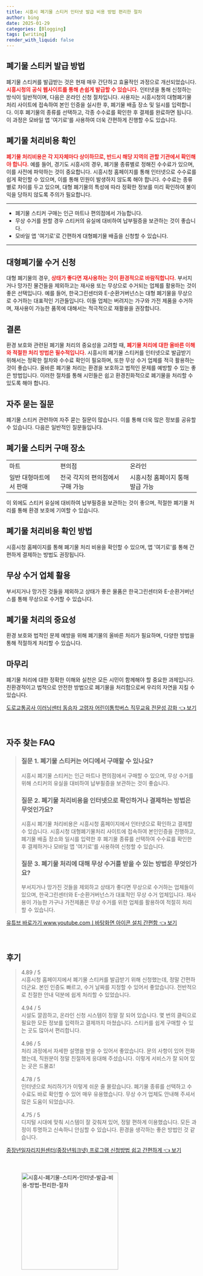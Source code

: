 ```yaml
---
title: 시흥시 폐기물 스티커 인터넷 발급 비용 방법 편리한 절차
author: bing
date: 2025-01-29
categories: [Blogging]
tags: [writing]
render_with_liquid: false
---
```



<h2 id='폐기물 스티커 발급 방법'>폐기물 스티커 발급 방법</h2>

<p>폐기물 스티커를 발급받는 것은 현재 매우 간단하고 효율적인 과정으로 개선되었습니다. <b><span style="color: #ee2323;">시흥시청의 공식 웹사이트를 통해 손쉽게 발급할 수 있습니다.</span></b> 인터넷을 통해 신청하는 방식이 일반적이며, 다음은 온라인 신청 절차입니다. 사용자는 시흥시청의 대형폐기물 처리 사이트에 접속하여 본인 인증을 실시한 후, 폐기물 배출 장소 및 일시를 입력합니다. 이후 폐기물의 종류를 선택하고, 각종 수수료를 확인한 후 결제를 완료하면 됩니다. 이 과정은 모바일 앱 '여기로'를 사용하여 더욱 간편하게 진행할 수도 있습니다. </p>

<h2 id='폐기물 처리비용 확인'>폐기물 처리비용 확인</h2>

<p><b><span style="color: #ee2323;">폐기물 처리비용은 각 지자체마다 상이하므로, 반드시 해당 지역의 관할 기관에서 확인해야 합니다.</span></b> 예를 들어, 경기도 시흥시의 경우, 폐기물 종류별로 정해진 수수료가 있으며, 이를 사전에 파악하는 것이 중요합니다. 시흥시청 홈페이지를 통해 인터넷으로 수수료를 쉽게 확인할 수 있으며, 이를 통해 민원이 발생하지 않도록 해야 합니다. 수수료는 종류별로 차이를 두고 있으며, 대형 폐기물의 특성에 따라 정확한 정보를 미리 확인하여 불이익을 당하지 않도록 주의가 필요합니다.</p>

<hr />

<ul>
    <li>폐기물 스티커 구매는 인근 마트나 편의점에서 가능합니다.</li>
    <li>무상 수거를 원할 경우 스티커의 유실에 대비하여 납부필증을 보관하는 것이 좋습니다.</li>
    <li>모바일 앱 '여기로'로 간편하게 대형폐기물 배출을 신청할 수 있습니다.</li>
</ul>

<hr />

<h2 id='대형폐기물 수거 신청'>대형폐기물 수거 신청</h2>

<p>대형 폐기물의 경우, <b><span style="color: #ee2323;">상태가 좋다면 재사용하는 것이 환경적으로 바람직합니다.</span></b> 부서지거나 망가진 물건들을 제외하고는 재사용 또는 무상으로 수거되는 업체를 활용하는 것이 좋은 선택입니다. 예를 들어, 한국그린센터와 E-순환거버넌스는 대형 폐기물을 무상으로 수거하는 대표적인 기관들입니다. 이들 업체는 버려지는 가구와 가전 제품을 수거하며, 재사용이 가능한 품목에 대해서는 적극적으로 재활용을 권장합니다.</p>

<h2 id='결론'>결론</h2>

<p>환경 보호와 관련된 폐기물 처리의 중요성을 고려할 때, <b><span style="color: #ee2323;">폐기물 처리에 대한 올바른 이해와 적절한 처리 방법은 필수적입니다.</span></b> 시흥시의 폐기물 스티커를 인터넷으로 발급받기 위해서는 정확한 절차와 수수료 확인이 필요하며, 또한 무상 수거 업체를 적극 활용하는 것이 좋습니다. 올바른 폐기물 처리는 환경을 보호하고 법적인 문제를 예방할 수 있는 좋은 방법입니다. 이러한 절차를 통해 시민들은 쉽고 환경친화적으로 폐기물을 처리할 수 있도록 해야 합니다.</p>

<h2 id='자주 묻는 질문'>자주 묻는 질문</h2>

<p>폐기물 스티커 관련하여 자주 묻는 질문이 많습니다. 이를 통해 더욱 많은 정보를 공유할 수 있습니다. 다음은 일반적인 질문들입니다.</p>

<h2 id='폐기물 스티커 구매 장소'>폐기물 스티커 구매 장소</h2>

<table>
    <tr>
        <td>마트</td>
        <td>편의점</td>
        <td>온라인</td>
    </tr>
    <tr>
        <td>일반 대형마트에서 판매</td>
        <td>전국 각지의 편의점에서 구매 가능</td>
        <td>시흥시청 홈페이지 통해 발급 가능</td>
    </tr>
</table>

<p>이 외에도 스티커 유실에 대비하여 납부필증을 보관하는 것이 좋으며, 적절한 폐기물 처리를 통해 환경 보호에 기여할 수 있습니다.</p>

<h2 id='폐기물 처리비용 확인 방법'>폐기물 처리비용 확인 방법</h2>

<p>시흥시청 홈페이지를 통해 폐기물 처리 비용을 확인할 수 있으며, 앱 '여기로'를 통해 간편하게 결제하는 방법도 권장됩니다.</p>

<h2 id='무상 수거 업체 활용'>무상 수거 업체 활용</h2>

<p>부서지거나 망가진 것들을 제외하고 상태가 좋은 물품은 한국그린센터와 E-순환거버넌스를 통해 무상으로 수거할 수 있습니다.</p>

<h2 id='폐기물 처리의 중요성'>폐기물 처리의 중요성</h2>

<p>환경 보호와 법적인 문제 예방을 위해 폐기물의 올바른 처리가 필요하며, 다양한 방법을 통해 적절하게 처리할 수 있습니다.</p>

<h2 id='마무리'>마무리</h2>

<p>폐기물 처리에 대한 정확한 이해와 실천은 모든 시민이 함께해야 할 중요한 과제입니다. 친환경적이고 법적으로 안전한 방법으로 폐기물을 처리함으로써 우리의 자연을 지킬 수 있습니다.</p>


<p><a class="click-button" title="도로교통공사 이러닝센터 동승자 고령자 어린이통학버스 직무교육 전문성 강화" href="https://yellowplanner.github.io/posts/%EB%8F%84%EB%A1%9C%EA%B5%90%ED%86%B5%EA%B3%B5%EC%82%AC-%EC%9D%B4%EB%9F%AC%EB%8B%9D%EC%84%BC%ED%84%B0-%EB%8F%99%EC%8A%B9%EC%9E%90-%EA%B3%A0%EB%A0%B9%EC%9E%90-%EC%96%B4%EB%A6%B0%EC%9D%B4%ED%86%B5%ED%95%99%EB%B2%84%EC%8A%A4-%EC%A7%81%EB%AC%B4%EA%B5%90%EC%9C%A1-%EC%A0%84%EB%AC%B8%EC%84%B1-%EA%B0%95%ED%99%94/" rel="dofollow">도로교통공사 이러닝센터 동승자 고령자 어린이통학버스 직무교육 전문성 강화 👈 보기</a></p><br>
<h2 id='자주_찾는_FAQ'>자주 찾는 FAQ</h2>
<div itemscope="" itemtype="https://schema.org/FAQPage"> 
<blockquote> 
<div itemscope="" itemprop="mainEntity" itemtype="https://schema.org/Question"> 
<h3 itemprop="name">질문 1. 폐기물 스티커는 어디에서 구매할 수 있나요?</h3> 
<div itemscope="" itemprop="acceptedAnswer" itemtype="https://schema.org/Answer"> 
<span itemprop="text"> 
<p>시흥시 폐기물 스티커는 인근 마트나 편의점에서 구매할 수 있으며, 무상 수거를 위해 스티커의 유실을 대비하여 납부필증을 보관하는 것이 좋습니다.</p> 
</span> 
</div> 
</div> 

<div itemscope="" itemprop="mainEntity" itemtype="https://schema.org/Question"> 
<h3 itemprop="name">질문 2. 폐기물 처리비용을 인터넷으로 확인하거나 결제하는 방법은 무엇인가요?</h3> 
<div itemscope="" itemprop="acceptedAnswer" itemtype="https://schema.org/Answer"> 
<span itemprop="text"> 
<p>시흥시 폐기물 처리비용은 시흥시청 홈페이지에서 인터넷으로 확인하고 결제할 수 있습니다. 시흥시청 대형폐기물처리 사이트에 접속하여 본인인증을 진행하고, 폐기물 배출 장소와 일시를 입력한 후 폐기물 종류를 선택하여 수수료를 확인한 후 결제하거나 모바일 앱 '여기로'를 사용하여 신청할 수 있습니다.</p> 
</span> 
</div> 
</div> 

<div itemscope="" itemprop="mainEntity" itemtype="https://schema.org/Question"> 
<h3 itemprop="name">질문 3. 폐기물 처리에 대해 무상 수거를 받을 수 있는 방법은 무엇인가요?</h3> 
<div itemscope="" itemprop="acceptedAnswer" itemtype="https://schema.org/Answer"> 
<span itemprop="text"> 
<p>부서지거나 망가진 것들을 제외하고 상태가 좋다면 무상으로 수거하는 업체들이 있으며, 한국그린센터와 E-순환거버넌스가 대표적인 무상 수거 업체입니다. 재사용이 가능한 가구나 가전제품은 무상 수거를 위한 업체를 활용하여 적절히 처리할 수 있습니다.</p> 
</span> 
</div> 
</div> 
</blockquote> 
</div>
<p><a class="click-button" title="유튜브 바로가기 www.youtube.comㅣ바탕화면 아이콘 설치 간편함" href="https://yellowplanner.github.io/posts/%EC%9C%A0%ED%8A%9C%EB%B8%8C-%EB%B0%94%EB%A1%9C%EA%B0%80%EA%B8%B0-www.youtube.com%E3%85%A3%EB%B0%94%ED%83%95%ED%99%94%EB%A9%B4-%EC%95%84%EC%9D%B4%EC%BD%98-%EC%84%A4%EC%B9%98-%EA%B0%84%ED%8E%B8%ED%95%A8/" rel="dofollow">유튜브 바로가기 www.youtube.comㅣ바탕화면 아이콘 설치 간편함 👈 보기</a></p><br>
<h2 id='후기'>후기</h2>
<div itemscope itemtype="https://schema.org/Product">
  <blockquote>
  <div itemprop="review" itemscope itemtype="https://schema.org/Review">
      <div itemprop="reviewRating" itemscope itemtype="https://schema.org/Rating"> <span itemprop="ratingValue">4.89</span> / <span itemprop="bestRating">5</span> </div>
      <span itemprop="reviewBody">시흥시청 홈페이지에서 폐기물 스티커를 발급받기 위해 신청했는데, 정말 간편하더군요. 본인 인증도 빠르고, 수거 날짜를 지정할 수 있어서 좋았습니다. 전반적으로 친절한 안내 덕분에 쉽게 처리할 수 있었습니다.</span>
  </div>
  <br>
  <div itemprop="review" itemscope itemtype="https://schema.org/Review">
      <div itemprop="reviewRating" itemscope itemtype="https://schema.org/Rating"> <span itemprop="ratingValue">4.94</span> / <span itemprop="bestRating">5</span> </div>
      <span itemprop="reviewBody">시설도 깔끔하고, 온라인 신청 시스템이 정말 잘 되어 있습니다. 몇 번의 클릭으로 필요한 모든 정보를 입력하고 결제까지 마쳤습니다. 스티커를 쉽게 구매할 수 있는 곳도 많아서 편리합니다.</span>
  </div>
  <br>
  <div itemprop="review" itemscope itemtype="https://schema.org/Review">
      <div itemprop="reviewRating" itemscope itemtype="https://schema.org/Rating"> <span itemprop="ratingValue">4.96</span> / <span itemprop="bestRating">5</span> </div>
      <span itemprop="reviewBody">처리 과정에서 자세한 설명을 받을 수 있어서 좋았습니다. 문의 사항이 있어 전화했는데, 직원분이 정말 친절하게 응대해 주셨습니다. 이렇게 서비스가 잘 되어 있는 곳은 드물죠!</span>
  </div>
  <br>
  <div itemprop="review" itemscope itemtype="https://schema.org/Review">
      <div itemprop="reviewRating" itemscope itemtype="https://schema.org/Rating"> <span itemprop="ratingValue">4.78</span> / <span itemprop="bestRating">5</span> </div>
      <span itemprop="reviewBody">인터넷으로 처리하기가 이렇게 쉬운 줄 몰랐습니다. 폐기물 종류를 선택하고 수수료도 바로 확인할 수 있어 매우 유용했습니다. 무상 수거 업체도 안내해 주셔서 많은 도움이 되었습니다.</span>
  </div>
  <br>
  <div itemprop="review" itemscope itemtype="https://schema.org/Review">
      <div itemprop="reviewRating" itemscope itemtype="https://schema.org/Rating"> <span itemprop="ratingValue">4.75</span> / <span itemprop="bestRating">5</span> </div>
      <span itemprop="reviewBody">디지털 시대에 맞춰 시스템이 잘 갖춰져 있어, 정말 편하게 이용했습니다. 모든 과정이 투명하고 신속하니 안심할 수 있습니다. 환경을 생각하는 좋은 방법인 것 같습니다.</span>
  </div>
  </blockquote>
</div>
<p><a class="click-button" title="중장년일자리지원센터(중장년워크넷) 프로그램 신청방법 쉽고 간편하게" href="https://yellowplanner.github.io/posts/%EC%A4%91%EC%9E%A5%EB%85%84%EC%9D%BC%EC%9E%90%EB%A6%AC%EC%A7%80%EC%9B%90%EC%84%BC%ED%84%B0(%EC%A4%91%EC%9E%A5%EB%85%84%EC%9B%8C%ED%81%AC%EB%84%B7)-%ED%94%84%EB%A1%9C%EA%B7%B8%EB%9E%A8-%EC%8B%A0%EC%B2%AD%EB%B0%A9%EB%B2%95-%EC%89%BD%EA%B3%A0-%EA%B0%84%ED%8E%B8%ED%95%98%EA%B2%8C/" rel="dofollow">중장년일자리지원센터(중장년워크넷) 프로그램 신청방법 쉽고 간편하게 👈 보기</a></p><br>
<figure class="image"><img src="https://yellowplanner.github.io/assets/img/thumbnail/시흥시-폐기물-스티커-인터넷-발급-비용-방법-편리한-절차.webp" alt="시흥시-폐기물-스티커-인터넷-발급-비용-방법-편리한-절차" width="256" height="256"></figure>